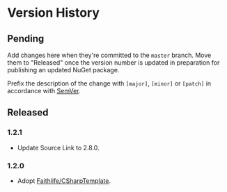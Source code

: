# Version History

## Pending

Add changes here when they're committed to the `master` branch. Move them to "Released" once the version number
is updated in preparation for publishing an updated NuGet package.

Prefix the description of the change with `[major]`, `[minor]` or `[patch]` in accordance with [SemVer](http://semver.org).

## Released

### 1.2.1

* Update Source Link to 2.8.0.

### 1.2.0

* Adopt [Faithlife/CSharpTemplate](https://github.com/Faithlife/CSharpTemplate).
